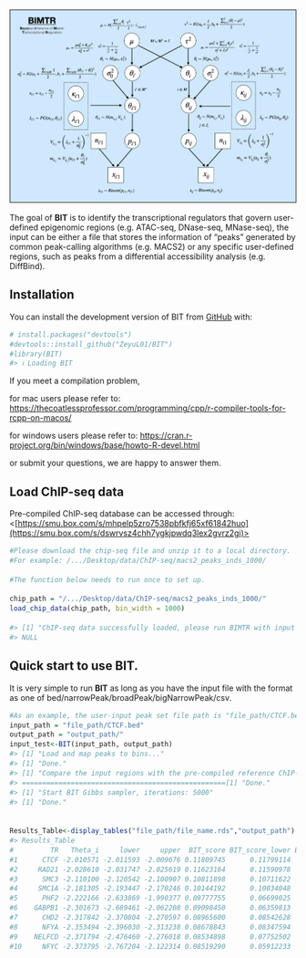 
<!-- README.md is generated from README.Rmd. Please edit that file -->

![BIMTR](inst/BIMTR.png)

<!-- badges: start -->
<!-- badges: end -->

The goal of **BIT** is to identify the transcriptional regulators that govern user-defined epigenomic regions (e.g. ATAC-seq, DNase-seq, MNase-seq), the input can be either a file that stores the information of “peaks” generated by common peak-calling algorithms (e.g. MACS2) or any specific user-defined regions, such as peaks from a differential accessibility analysis (e.g. DiffBind).

## Installation

You can install the development version of BIT from
[GitHub](https://github.com/ZeyuL01/BIT) with:

``` r
# install.packages("devtools")
#devtools::install_github("ZeyuL01/BIT")
#library(BIT)
#> ℹ Loading BIT
```

If you meet a compilation problem,

for mac users please refer to:
<https://thecoatlessprofessor.com/programming/cpp/r-compiler-tools-for-rcpp-on-macos/>

for windows users please refer to:
<https://cran.r-project.org/bin/windows/base/howto-R-devel.html>

or submit your questions, we are happy to answer them.

## Load ChIP-seq data

Pre-compiled ChIP-seq database can be accessed through:
<[https://smu.box.com/s/mhpelp5zro7538pbfkfj65xf61842huo](https://smu.box.com/s/dswrvsz4chh7ygkjpwdq3lex2gvrz2gi)>

``` r
#Please download the chip-seq file and unzip it to a local directory.
#For example: /.../Desktop/data/ChIP-seq/macs2_peaks_inds_1000/

#The function below needs to run once to set up.

chip_path = "/.../Desktop/data/ChIP-seq/macs2_peaks_inds_1000/"
load_chip_data(chip_path, bin_width = 1000)

#> [1] "ChIP-seq data successfully loaded, please run BIMTR with input to check!"
#> NULL
```

## Quick start to use BIT.

It is very simple to run **BIT** as long as you have the input file with the format as one of 
bed/narrowPeak/broadPeak/bigNarrowPeak/csv.

``` r
#As an example, the user-input peak set file path is "file_path/CTCF.bed"
input_path = "file_path/CTCF.bed"
output_path = "output_path/"
input_test<-BIT(input_path, output_path)
#> [1] "Load and map peaks to bins..."
#> [1] "Done."
#> [1] "Compare the input regions with the pre-compiled reference ChIP-seq data, bin width used: 1000 bps"
#> ==================================================[1] "Done."
#> [1] "Start BIT Gibbs sampler, iterations: 5000"
#> [1] "Done."


Results_Table<-display_tables("file_path/file_name.rds","output_path")
#> Results_Table
#         TR   Theta_i     lower     upper  BIT_score BIT_score_lower BIT_score_upper Rank
#1      CTCF -2.010571 -2.011593 -2.009676 0.11809745      0.11799114      0.11819079    1
#2     RAD21 -2.028610 -2.031747 -2.025619 0.11623164      0.11590978      0.11653925    2
#3      SMC3 -2.110100 -2.120542 -2.100907 0.10811898      0.10711622      0.10900866    3
#4     SMC1A -2.181305 -2.193447 -2.170246 0.10144192      0.10034048      0.10245443    4
#5      PHF2 -2.222166 -2.633869 -1.990377 0.09777755      0.06699025      0.12021697    5
#6    GABPB1 -2.301673 -2.689461 -2.062208 0.09098450      0.06359813      0.11282466    6
#7      CHD2 -2.317842 -2.370804 -2.270597 0.08965600      0.08542628      0.09358759    7
#8      NFYA -2.353494 -2.396030 -2.313238 0.08678843      0.08347594      0.09003250    8
#9    NELFCD -2.371794 -2.476460 -2.276018 0.08534898      0.07752502      0.09312872    9
#10     NFYC -2.373795 -2.767204 -2.122314 0.08519290      0.05912233      0.10694685   10
```
